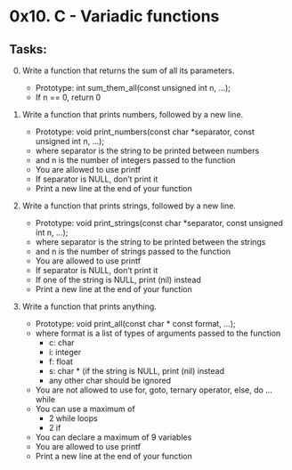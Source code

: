 # 0x10. C - Variadic functions
## Tasks:

0. Write a function that returns the sum of all its parameters.
	* Prototype: int sum_them_all(const unsigned int n, ...);
	* If n == 0, return 0

1. Write a function that prints numbers, followed by a new line.

	* Prototype: void print_numbers(const char *separator, const unsigned int n, ...);
	* where separator is the string to be printed between numbers
	* and n is the number of integers passed to the function
	* You are allowed to use printf
	* If separator is NULL, don’t print it
	* Print a new line at the end of your function

2. Write a function that prints strings, followed by a new line.

	* Prototype: void print_strings(const char *separator, const unsigned int n, ...);
	* where separator is the string to be printed between the strings
	* and n is the number of strings passed to the function
	* You are allowed to use printf
	* If separator is NULL, don’t print it
	* If one of the string is NULL, print (nil) instead
	* Print a new line at the end of your function

3. Write a function that prints anything.

	* Prototype: void print_all(const char * const format, ...);
	* where format is a list of types of arguments passed to the function
		- c: char
		- i: integer
		- f: float
		- s: char * (if the string is NULL, print (nil) instead
		- any other char should be ignored
	* You are not allowed to use for, goto, ternary operator, else, do ... while
	* You can use a maximum of
		* 2 while loops
		* 2 if
	* You can declare a maximum of 9 variables
	* You are allowed to use printf
	* Print a new line at the end of your function

